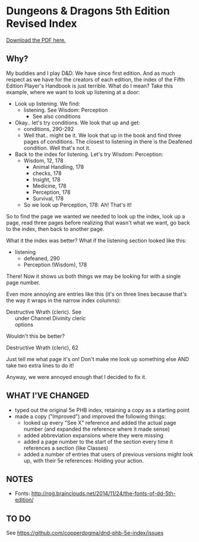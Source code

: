 # Dungeons &amp; Dragons 5th Edition Revised Index

<a href='https://github.com/copperdogma/dnd-phb-5e-index/raw/master/PHB%20Index%20Improved.pdf'>Download the PDF here.</a>

## Why?
My buddies and I play D&D. We have since first edition. And as much respect as we have for the creators of each edition, the index of the Fifth Edition Player's Handbook is just terrible. What do I mean? Take this example, where we want to look up listening at a door:

- Look up listening. We find:
	- listening. See Wisdom: Perception
		- See also conditions
- Okay.. let's try conditions. We look that up and get:
	- conditions, 290-292
	- Well that.. might be it. We look that up in the book and find three pages of conditions. The closest to listening in there is the Deafened condition. Well that's not it.
- Back to the index for listening. Let's try Wisdom: Perception:
	- Wisdom, 12, 178
		- Animal Handling, 178
		- checks, 178
		- Insight, 178
		- Medicine, 178
		- Perception, 178
		- Survival, 178
	- So we look up Perception, 178: Ah! That's it!

So to find the page we wanted we needed to look up the index, look up a page, read three pages before realizing that wasn't what we want, go back to the index, then back to another page.

What it the index was better? What if the listening section looked like this:

- listening
	- defeaned, 290
	- Perception (Wisdom), 178
	
There! Now it shows us both things we may be looking for with a single page number.

Even more annoying are entries like this (it's on three lines because that's the way it wraps in the narrow index columns):

Destructive Wrath (cleric). See<br/>
&nbsp;&nbsp;&nbsp;&nbsp;&nbsp;&nbsp;under Channel Divinity cleric<br/>
&nbsp;&nbsp;&nbsp;&nbsp;&nbsp;&nbsp;options<br/>
	
Wouldn't this be better?

Destructive Wrath (cleric), 62

Just tell me what page it's on! Don't make me look up something else AND take two extra lines to do it!

Anyway, we were annoyed enough that I decided to fix it.

## WHAT I'VE CHANGED

- typed out the original 5e PHB index, retaining a copy as a starting point
- made a copy ("Improved") and improved the following things:
   - looked up every "See X" reference and added the actual page number (and expanded the reference where it made sense)
   - added abbreviation expansions where they were missing
   - added a page number to the start of the section every time it references a section (like Classes)
   - added a number of entries that users of previous versions might look up, with their 5e references: Holding your action.


## NOTES

- Fonts: http://rpg.brainclouds.net/2014/11/24/the-fonts-of-dd-5th-edition/

## TO DO
See <https://github.com/copperdogma/dnd-phb-5e-index/issues>